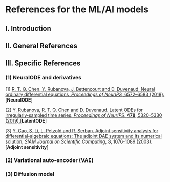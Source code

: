 # References for the ML/AI models

## I. Introduction

## II. General References

## III. Specific References

### (1) NeuralODE and derivatives
[1] [R. T. Q. Chen, Y. Rubanova, J. Bettencourt and D. Duvenaud. Neural ordinary differential equations, *Proceedings of NeurIPS*, 
6572–6583 (2018).](https://dl.acm.org/doi/10.5555/3327757.3327764)[**NeuralODE**]

[2] [Y. Rubanova, R. T. Q. Chen and D. Duvenaud. Latent ODEs for irregularly-sampled time series, *Proceedings of NeurIPS*, 
**478**, 5320-5330 (2019).](https://dl.acm.org/doi/10.5555/3454287.3454765)[**LatentODE**]

[3] [Y. Cao, S. Li, L. Petzold and R. Serban. Adjoint sensitivity analysis for differential-algebraic equations: The adjoint 
DAE system and its numerical solution, *SIAM Journal on Scientific Computing*, **3**, 1076-1089 (2003).](https://epubs.siam.org/doi/10.1137/S1064827501380630)
[**Adjoint sensitivity**]

### (2) Variational auto-encoder (VAE)

### (3) Diffusion model